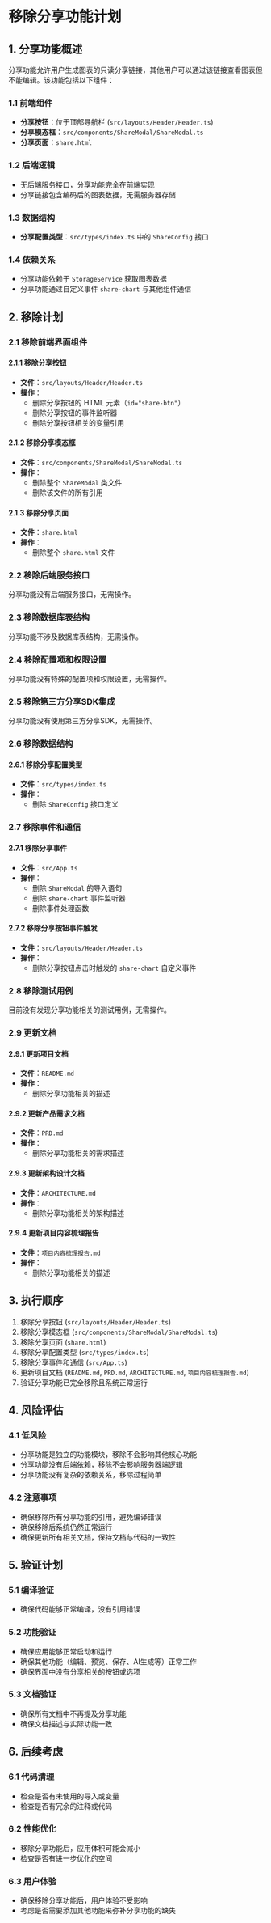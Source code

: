 # 移除分享功能计划

## 1. 分享功能概述

分享功能允许用户生成图表的只读分享链接，其他用户可以通过该链接查看图表但不能编辑。该功能包括以下组件：

### 1.1 前端组件

- **分享按钮**：位于顶部导航栏 (`src/layouts/Header/Header.ts`)
- **分享模态框**：`src/components/ShareModal/ShareModal.ts`
- **分享页面**：`share.html`

### 1.2 后端逻辑

- 无后端服务接口，分享功能完全在前端实现
- 分享链接包含编码后的图表数据，无需服务器存储

### 1.3 数据结构

- **分享配置类型**：`src/types/index.ts` 中的 `ShareConfig` 接口

### 1.4 依赖关系

- 分享功能依赖于 `StorageService` 获取图表数据
- 分享功能通过自定义事件 `share-chart` 与其他组件通信

## 2. 移除计划

### 2.1 移除前端界面组件

#### 2.1.1 移除分享按钮

- **文件**：`src/layouts/Header/Header.ts`
- **操作**：
  - 删除分享按钮的 HTML 元素（`id="share-btn"`）
  - 删除分享按钮的事件监听器
  - 删除分享按钮相关的变量引用

#### 2.1.2 移除分享模态框

- **文件**：`src/components/ShareModal/ShareModal.ts`
- **操作**：
  - 删除整个 `ShareModal` 类文件
  - 删除该文件的所有引用

#### 2.1.3 移除分享页面

- **文件**：`share.html`
- **操作**：
  - 删除整个 `share.html` 文件

### 2.2 移除后端服务接口

分享功能没有后端服务接口，无需操作。

### 2.3 移除数据库表结构

分享功能不涉及数据库表结构，无需操作。

### 2.4 移除配置项和权限设置

分享功能没有特殊的配置项和权限设置，无需操作。

### 2.5 移除第三方分享SDK集成

分享功能没有使用第三方分享SDK，无需操作。

### 2.6 移除数据结构

#### 2.6.1 移除分享配置类型

- **文件**：`src/types/index.ts`
- **操作**：
  - 删除 `ShareConfig` 接口定义

### 2.7 移除事件和通信

#### 2.7.1 移除分享事件

- **文件**：`src/App.ts`
- **操作**：
  - 删除 `ShareModal` 的导入语句
  - 删除 `share-chart` 事件监听器
  - 删除事件处理函数

#### 2.7.2 移除分享按钮事件触发

- **文件**：`src/layouts/Header/Header.ts`
- **操作**：
  - 删除分享按钮点击时触发的 `share-chart` 自定义事件

### 2.8 移除测试用例

目前没有发现分享功能相关的测试用例，无需操作。

### 2.9 更新文档

#### 2.9.1 更新项目文档

- **文件**：`README.md`
- **操作**：
  - 删除分享功能相关的描述

#### 2.9.2 更新产品需求文档

- **文件**：`PRD.md`
- **操作**：
  - 删除分享功能相关的需求描述

#### 2.9.3 更新架构设计文档

- **文件**：`ARCHITECTURE.md`
- **操作**：
  - 删除分享功能相关的架构描述

#### 2.9.4 更新项目内容梳理报告

- **文件**：`项目内容梳理报告.md`
- **操作**：
  - 删除分享功能相关的描述

## 3. 执行顺序

1. 移除分享按钮 (`src/layouts/Header/Header.ts`)
2. 移除分享模态框 (`src/components/ShareModal/ShareModal.ts`)
3. 移除分享页面 (`share.html`)
4. 移除分享配置类型 (`src/types/index.ts`)
5. 移除分享事件和通信 (`src/App.ts`)
6. 更新项目文档 (`README.md`, `PRD.md`, `ARCHITECTURE.md`, `项目内容梳理报告.md`)
7. 验证分享功能已完全移除且系统正常运行

## 4. 风险评估

### 4.1 低风险

- 分享功能是独立的功能模块，移除不会影响其他核心功能
- 分享功能没有后端依赖，移除不会影响服务器端逻辑
- 分享功能没有复杂的依赖关系，移除过程简单

### 4.2 注意事项

- 确保移除所有分享功能的引用，避免编译错误
- 确保移除后系统仍然正常运行
- 确保更新所有相关文档，保持文档与代码的一致性

## 5. 验证计划

### 5.1 编译验证

- 确保代码能够正常编译，没有引用错误

### 5.2 功能验证

- 确保应用能够正常启动和运行
- 确保其他功能（编辑、预览、保存、AI生成等）正常工作
- 确保界面中没有分享相关的按钮或选项

### 5.3 文档验证

- 确保所有文档中不再提及分享功能
- 确保文档描述与实际功能一致

## 6. 后续考虑

### 6.1 代码清理

- 检查是否有未使用的导入或变量
- 检查是否有冗余的注释或代码

### 6.2 性能优化

- 移除分享功能后，应用体积可能会减小
- 检查是否有进一步优化的空间

### 6.3 用户体验

- 确保移除分享功能后，用户体验不受影响
- 考虑是否需要添加其他功能来弥补分享功能的缺失
